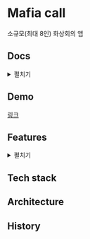 # Mafia call

소규모(최대 8인) 화상회의 앱

## Docs
<details>
<summary>펼치기</summary>
- Feature list
- ERD
- Skill spec detail
- Rules
</details>

## Demo
[링크](#)

## Features
<details>
<summary>펼치기</summary>
### 필수 구현 기능
- 인증(호스트 로그인/ 회원가입)
- 화상회의
- 실시간 채팅
- 파일 공유 및 전송
### 선택 구현 기능(Optinal)
- 비디오 / 오디오 선택모드
- 채팅 허용 여부
- 화면 스타일 전환
- 최대인원 설정
- 결제(Boost, dynamic emoji)
### 선택 구현 기능(Optinal of Optional)
- 결제(멤버쉽)  
</details>

## Tech stack
## Architecture
## History
